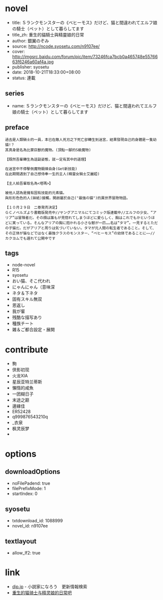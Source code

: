 # novel

- title: Ｓランクモンスターの《ベヒーモス》だけど、猫と間違われてエルフ娘の騎士（ペット）として暮らしてます
- title_zh: 重生的貓騎士與精靈娘的日常
- author: 銀翼のぞみ
- source: http://ncode.syosetu.com/n9107ee/
- cover: http://imgsrc.baidu.com/forum/pic/item/73246fca7bcb0a465748e5576663f6246a60af4a.jpg
- publisher: syosetu
- date: 2018-10-21T18:33:00+08:00
- status: 連載

## series

- name: Ｓランクモンスターの《ベヒーモス》だけど、猫と間違われてエルフ娘の騎士（ペット）として暮らしてます

## preface


```
過去是人類騎士的一員，本已在敵人兇刃之下死亡卻轉生到迷宮，結果發現自己的身體是一隻幼貓!？  
其真身是名為比蒙巨獸的魔物。(頂點一腳的S級魔物)  

【既然吾輩轉生為這副姿態，就一定有其中的道理】  

在迷宮中不停擊倒魔物鍛煉自身(Get新技能)  
在此期間遇到了自己想侍奉一生的主人(精靈女騎士艾麗婭)  

【主人給吾輩取名為<塔瑪>】  

被他人認為是擁有固有技能的元素貓。  
與形形色色的人(妹紙)接觸，開啟屬於自己("最強の貓")的異世界冒險物語。

【１０月２９日　二巻発売決定】
ＧＣノベルズより書籍版発売中//ヤングアニマルにてコミック版連載中//エルフの少女、“アリア”は冒険者だ。その顔は誰もが見惚れてしまうほどに愛らしく、胸はこれでもかというほどに実っている。そんなアリアの胸に抱かれる小さな獣が一匹……名は“タマ”。一見するとただの子猫だ。だがアリアと周りは気づいていない。タマが元人間の転生者であること。そして、その正体が猫などではなく最強クラスのモンスター、“ベヒーモス”の幼体であることに――//カクヨムでも遅れて公開中です
```

## tags

- node-novel
- R15
- syosetu
- おい猫、そこ代われ
- にゃんにゃん（意味深
- ネタ＆下ネタ
- 固有スキル無双
- 恩返し
- 我が輩
- 残酷な描写あり
- 種族チート
- 雑＆ご都合設定・展開

# contribute

- 駒
- 侠影初现
- 火龙XIA
- 星辰亚特兰蒂斯
- 懶惰的咸魚
- 一团糊日子
- 末途之巅
- 邊緣佳
- ER52428
- q999876543210q
- _衣泉
- 枫灵辰梦
- 

# options

## downloadOptions

- noFilePadend: true
- filePrefixMode: 1
- startIndex: 0

## syosetu

- txtdownload_id: 1088999
- novel_id: n9107ee

## textlayout

- allow_lf2: true

# link

- [dip.jp](https://narou.nar.jp/search.php?text=n9107ee&novel=all&genre=all&new_genre=all&length=0&down=0&up=100) - 小説家になろう　更新情報検索
- [重生的猫骑士与精灵娘的日常吧](https://tieba.baidu.com/f?kw=%E9%87%8D%E7%94%9F%E7%9A%84%E7%8C%AB%E9%AA%91%E5%A3%AB%E4%B8%8E%E7%B2%BE%E7%81%B5%E5%A8%98%E7%9A%84%E6%97%A5%E5%B8%B8&ie=utf-8 "重生的猫骑士与精灵娘的日常")



